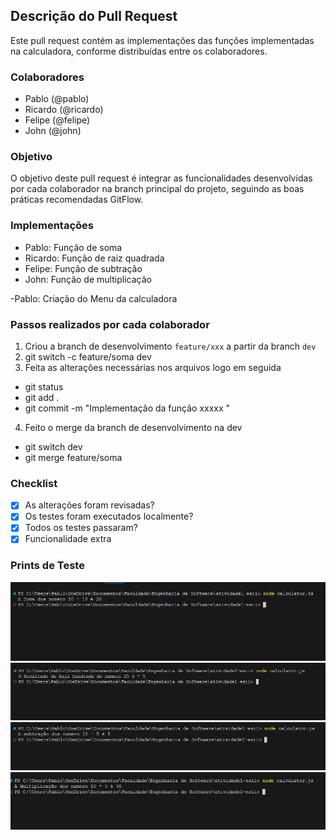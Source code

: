 ## Descrição do Pull Request

Este pull request contém as implementações das funções implementadas na calculadora, conforme distribuídas entre os colaboradores.

### Colaboradores

- Pablo (@pablo)
- Ricardo (@ricardo)
- Felipe (@felipe)
- John (@john)

### Objetivo

O objetivo deste pull request é integrar as funcionalidades desenvolvidas por cada colaborador na branch principal do projeto, seguindo as boas práticas recomendadas GitFlow.

### Implementações

- Pablo: Função de soma
- Ricardo: Função de raiz quadrada
- Felipe: Função de subtração
- John: Função de multiplicação

-Pablo: Criação do Menu da calculadora

### Passos realizados por cada colaborador

1. Criou a branch de desenvolvimento `feature/xxx` a partir da branch `dev`
2. git switch -c feature/soma dev
3. Feita as alterações necessárias nos arquivos logo em seguida

- git status
- git add .
- git commit -m "Implementação da função xxxxx "

4. Feito o merge da branch de desenvolvimento na dev

- git switch dev
- git merge feature/soma

### Checklist

- [x] As alterações foram revisadas?
- [x] Os testes foram executados localmente?
- [x] Todos os testes passaram?
- [x] Funcionalidade extra

### Prints de Teste

![Teste de Soma](./public/imagens/funcao_soma.png)
![Teste de Raiz Quadrada](./public/imagens/funcao_raiz.png)
![Teste de Subtração](./public/imagens/funcao_sub.png)
![Teste de Multiplicação](./public/imagens/funcao_mult.png)
